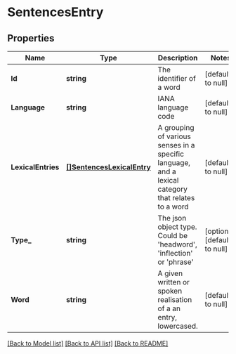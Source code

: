 # SentencesEntry

## Properties
Name | Type | Description | Notes
------------ | ------------- | ------------- | -------------
**Id** | **string** | The identifier of a word | [default to null]
**Language** | **string** | IANA language code | [default to null]
**LexicalEntries** | [**[]SentencesLexicalEntry**](SentencesLexicalEntry.md) | A grouping of various senses in a specific language, and a lexical category that relates to a word | [default to null]
**Type_** | **string** | The json object type. Could be &#39;headword&#39;, &#39;inflection&#39; or &#39;phrase&#39; | [optional] [default to null]
**Word** | **string** | A given written or spoken realisation of a an entry, lowercased. | [default to null]

[[Back to Model list]](../README.md#documentation-for-models) [[Back to API list]](../README.md#documentation-for-api-endpoints) [[Back to README]](../README.md)


